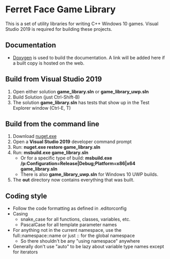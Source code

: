 # Ferret Face Game Library
This is a set of utility libraries for writing C++ Windows 10 games. Visual Studio 2019 is required for building these projects.

## Documentation
* [Doxygen](https://www.doxygen.nl/download.html) is used to build the documentation. A link will be added here if a built copy is hosted on the web.

## Build from Visual Studio 2019
1) Open either solution __game_library.sln__ or __game_library_uwp.sln__
2) Build Solution (just Ctrl-Shift-B)
3) The solution __game_library.sln__ has tests that show up in the Test Explorer window (Ctrl-E, T)

## Build from the command line
1) Download [nuget.exe](https://dist.nuget.org/win-x86-commandline/latest/nuget.exe)
2) Open a __Visual Studio 2019__ developer command prompt
2) Run: __nuget.exe restore game_library.sln__
3) Run: __msbuild.exe game_library.sln__
    * Or for a specific type of build: __msbuild.exe /p:Configuration=Release|Debug;Platform=x86|x64 game_library.sln__
    * There is also __game_library_uwp.sln__ for Windows 10 UWP builds.
4) The __out__ directory now contains everything that was built.

## Coding style
* Follow the code formatting as defined in .editorconfig
* Casing
    * snake_case for all functions, classes, variables, etc.
    * PascalCase for all template parameter names
* For anything not in the current namespace, use the full::namespace::name or just :: for the global namespace
    * So there shouldn't be any "using namespace" anywhere
* Generally don't use "auto" to be lazy about variable type names except for iterators
